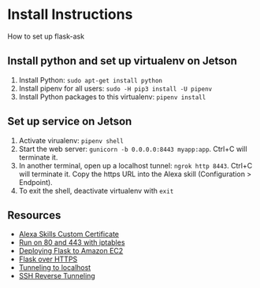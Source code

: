 # Install Instructions

How to set up flask-ask

## Install python and set up virtualenv on Jetson

1. Install Python: `sudo apt-get install python`
1. Install pipenv for all users: `sudo -H pip3 install -U pipenv`
1. Install Python packages to this virtualenv: `pipenv install`

## Set up service on Jetson

1. Activate virualenv: `pipenv shell`
1. Start the web server: `gunicorn -b 0.0.0.0:8443 myapp:app`. Ctrl+C will terminate it.
1. In another terminal, open up a localhost tunnel: `ngrok http 8443`. Ctrl+C will terminate it. Copy the https URL into the Alexa skill (Configuration > Endpoint).
1. To exit the shell, deactivate virtualenv with `exit`

## Resources

* [Alexa Skills Custom Certificate](https://developer.amazon.com/docs/custom-skills/test-a-custom-skill.html#h2_sslcert)
* [Run on 80 and 443 with iptables](https://wiki.jenkins.io/display/JENKINS/Running+Jenkins+on+Port+80+or+443+using+iptables)
* [Deploying Flask to Amazon EC2](https://www.matthealy.com.au/blog/post/deploying-flask-to-amazon-web-services-ec2/)
* [Flask over HTTPS](https://blog.miguelgrinberg.com/post/running-your-flask-application-over-https)
* [Tunneling to localhost](https://blog.jayway.com/2013/10/17/tunneling-to-localhost-via-ssh/)
* [SSH Reverse Tunneling](https://juntx.wordpress.com/2014/07/28/use-amazon-ec2-and-ssh-reverse-tunneling-to-connect-computers-behind-firewall-or-nat/)